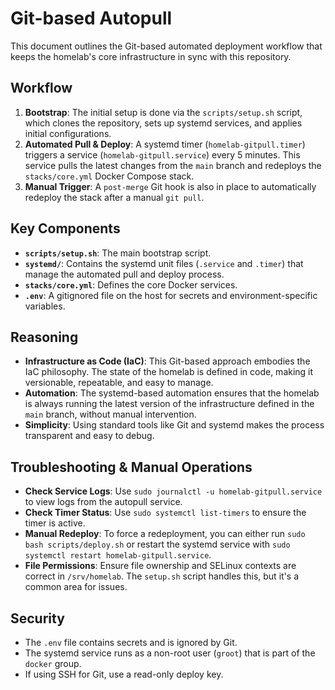 # Git-based Autopull

This document outlines the Git-based automated deployment workflow that keeps the homelab's core infrastructure in sync with this repository.

## Workflow

1.  **Bootstrap**: The initial setup is done via the `scripts/setup.sh` script, which clones the repository, sets up systemd services, and applies initial configurations.
2.  **Automated Pull & Deploy**: A systemd timer (`homelab-gitpull.timer`) triggers a service (`homelab-gitpull.service`) every 5 minutes. This service pulls the latest changes from the `main` branch and redeploys the `stacks/core.yml` Docker Compose stack.
3.  **Manual Trigger**: A `post-merge` Git hook is also in place to automatically redeploy the stack after a manual `git pull`.

## Key Components

- **`scripts/setup.sh`**: The main bootstrap script.
- **`systemd/`**: Contains the systemd unit files (`.service` and `.timer`) that manage the automated pull and deploy process.
- **`stacks/core.yml`**: Defines the core Docker services.
- **`.env`**: A gitignored file on the host for secrets and environment-specific variables.

## Reasoning

- **Infrastructure as Code (IaC)**: This Git-based approach embodies the IaC philosophy. The state of the homelab is defined in code, making it versionable, repeatable, and easy to manage.
- **Automation**: The systemd-based automation ensures that the homelab is always running the latest version of the infrastructure defined in the `main` branch, without manual intervention.
- **Simplicity**: Using standard tools like Git and systemd makes the process transparent and easy to debug.

## Troubleshooting & Manual Operations

- **Check Service Logs**: Use `sudo journalctl -u homelab-gitpull.service` to view logs from the autopull service.
- **Check Timer Status**: Use `sudo systemctl list-timers` to ensure the timer is active.
- **Manual Redeploy**: To force a redeployment, you can either run `sudo bash scripts/deploy.sh` or restart the systemd service with `sudo systemctl restart homelab-gitpull.service`.
- **File Permissions**: Ensure file ownership and SELinux contexts are correct in `/srv/homelab`. The `setup.sh` script handles this, but it's a common area for issues.

## Security

- The `.env` file contains secrets and is ignored by Git.
- The systemd service runs as a non-root user (`groot`) that is part of the `docker` group.
- If using SSH for Git, use a read-only deploy key.
